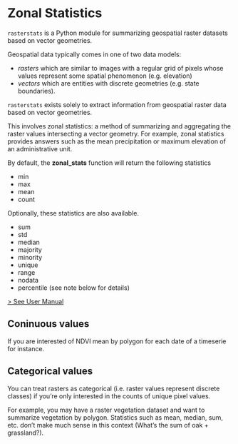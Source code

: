 # Zonal Statistics

`rasterstats` is a Python module for summarizing geospatial raster datasets based on vector geometries.

Geospatial data typically comes in one of two data models:
- *rasters* which are similar to images with a regular grid of pixels whose values represent some spatial phenomenon (e.g. elevation)
- *vectors* which are entities with discrete geometries (e.g. state boundaries).

`rasterstats` exists solely to extract information from geospatial raster data based on vector geometries.

This involves zonal statistics: a method of summarizing and aggregating the raster values intersecting a vector geometry. For example, zonal statistics provides answers such as the mean precipitation or maximum elevation of an administrative unit.

By default, the **zonal_stats** function will return the following statistics

- min
- max
- mean
- count

Optionally, these statistics are also available.

- sum
- std
- median
- majority
- minority
- unique
- range
- nodata
- percentile (see note below for details)


[> See User Manual](https://pythonhosted.org/rasterstats/manual.html)

## Coninuous values

If you are interested of NDVI mean by polygon for each date of a timeserie for instance.


## Categorical values

You can treat rasters as categorical (i.e. raster values represent discrete classes) if you’re only interested in the counts of unique pixel values.

For example, you may have a raster vegetation dataset and want to summarize vegetation by polygon. Statistics such as mean, median, sum, etc. don’t make much sense in this context (What’s the sum of oak + grassland?).